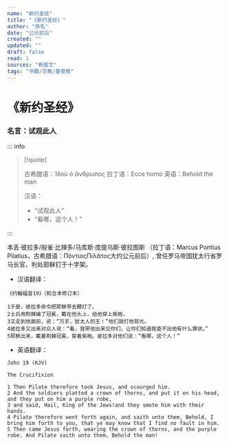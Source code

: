 ```yaml
---
name: "新约圣经"
title: "《新约圣经》"
author: "佚名"
date: "公元前后"
created: ""
updated: ""
draft: false
read: 1
sources: "希腊文"
tags: "书籍/宗教/基督教"
---
```


# 《新约圣经》

### 名言：试观此人

::: info

> [!quote]
> 
> 古希腊语：Ἰδοὺ ὁ ἄνθρωπος
> 拉丁语：Ecce homo
> 英语：Behold the man
> 
> 汉语：
> - “试观此人”
> - “看哪，这个人！”

:::

本丢·彼拉多/般雀·比辣多/马库斯·庞提乌斯·彼拉图斯
（拉丁语：Marcus Pontius Pilatius，古希腊语：ΠόντιοςΠιλᾶτος大约公元前后）,
曾任罗马帝国犹太行省罗马长官，判处耶稣钉于十字架。

* 汉语翻译：
```
《约翰福音19》（和合本修订本）

1于是，彼拉多命令把耶稣带去鞭打了。
2士兵用荆棘编了冠冕，戴在他头上，给他穿上紫袍，
3又走到他面前，说：“万岁，犹太人的王！”他们就打他耳光。
4彼拉多又出来对众人说：“看，我带他出来见你们，让你们知道我查不出他有什么罪状。”
5耶稣出来，戴着荆棘冠冕，穿着紫袍。彼拉多对他们说：“看哪，这个人！”
```

* 英语翻译：
```
John 19 (KJV)

The Crucifixion

1 Then Pilate therefore took Jesus, and scourged him.
2 And the soldiers platted a crown of thorns, and put it on his head, and they put on him a purple robe,
3 and said, Hail, King of the Jews!and they smote him with their hands.
4 Pilate therefore went forth again, and saith unto them, Behold, I bring him forth to you, that ye may know that I find no fault in him.
5 Then came Jesus forth, wearing the crown of thorns, and the purple robe. And Pilate saith unto them, Behold the man!
```
